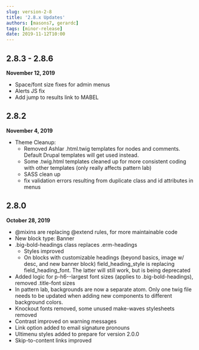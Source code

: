 ```yaml
---
slug: version-2-8
title: '2.8.x Updates'
authors: [masons7, gerardc]
tags: [minor-release]
date: 2019-11-12T10:00
---
```


## 2.8.3 - 2.8.6
**November 12, 2019**

* Space/font size fixes for admin menus
* Alerts JS fix
* Add jump to results link to MABEL


## 2.8.2
**November 4, 2019**

* Theme Cleanup:
    * Removed Ashlar .html.twig templates for nodes and comments. Default Drupal templates will get used instead.
    * Some .twig.html templates cleaned up for more consistent coding with other templates (only really affects pattern lab)
    * SASS clean up
    * fix validation errors resulting from duplicate class and id attributes in menus

## 2.8.0
**October 28, 2019**

* @mixins are replacing @extend rules, for more maintainable code
* New block type: Banner
* .big-bold-headings class replaces .erm-headings
    * Styles improved
    * On blocks with customizable headings (beyond basics, image w/ desc, and new banner block) field_heading_style is replacing field_heading_font. The latter will still work, but is being deprecated
* Added logic for p-h6--largest font sizes (applies to .big-bold-headings), removed .title-font sizes
* In pattern lab, backgrounds are now a separate atom. Only one twig file needs to be updated when adding new components to different background colors.
* Knockout fonts removed, some unused make-waves stylesheets removed
* Contrast improved on warning messages
* Link option added to email signature pronouns
* Ultimenu styles added to prepare for version 2.0.0
* Skip-to-content links improved
